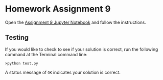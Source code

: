 # Homework Assignment 9


Open the [Assignment 9 Jupyter Notebook](assignment9.ipynb) and follow the instructions.

## Testing

If you would like to check to see if your solution is correct, run the following command at the Terminal command line:

````
>python test.py
````

A status message of `OK` indicates your solution is correct.
